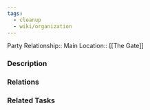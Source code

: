 ```yaml
---
tags:
  - cleanup
  - wiki/organization
---
```


Party Relationship:: 
Main Location:: [[The Gate]]

### Description



### Relations




### Related Tasks